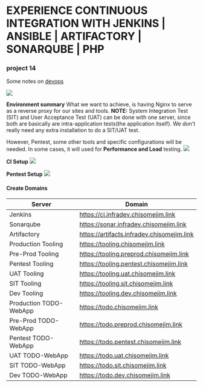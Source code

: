 # EXPERIENCE CONTINUOUS INTEGRATION WITH JENKINS | ANSIBLE | ARTIFACTORY | SONARQUBE | PHP

### project 14

Some notes on [devops](/devops-notes.md)

![](https://soms-public-assets.s3.amazonaws.com/images/p14_CI_CD-Pipeline-For-PHP-ToDo-Application.png)

**Environment summary**
What we want to achieve, is having Nginx to serve as a reverse proxy for our sites and tools.
**NOTE:** System Integration Test (SIT) and User Acceptance Test (UAT) can be done with one server, since both are basically are intra-application tests(the application itself). We don't really need any extra installation to do a SIT/UAT test.

However, Pentest, some other tools and specific configurations will be needed. In some cases, it will used for **Performance and Load** testing.
![](https://soms-public-assets.s3.amazonaws.com/images/p14-environment-setup.png)

**CI Setup**
![](https://soms-public-assets.s3.amazonaws.com/images/p14-CI-Environment.png)

**Pentest Setup**
![](https://soms-public-assets.s3.amazonaws.com/images/p14-Pentest-Environment.png)

#### Create Domains

| Server      | Domain |
| ----------- | ----------- |
| Jenkins     | https://ci.infradev.chisomejim.link   |
| Sonarqube   | https://sonar.infradev.chisomejim.link |
| Artifactory | https://artifacts.infradev.chisomejim.link |
| Production Tooling | https://tooling.chisomejim.link |
| Pre-Prod Tooling | https://tooling.preprod.chisomejim.link |
| Pentest Tooling | https://tooling.pentest.chisomejim.link |
| UAT Tooling | https://tooling.uat.chisomejim.link |
| SIT Tooling | https://tooling.sit.chisomejim.link |
| Dev Tooling | https://tooling.dev.chisomejim.link |
| Production TODO-WebApp | https://todo.chisomejim.link |
| Pre-Prod TODO-WebApp | https://todo.preprod.chisomejim.link |
| Pentest TODO-WebApp | https://todo.pentest.chisomejim.link |
| UAT TODO-WebApp | https://todo.uat.chisomejim.link |
| SIT TODO-WebApp | https://todo.sit.chisomejim.link |
| Dev TODO-WebApp | https://todo.dev.chisomejim.link |
